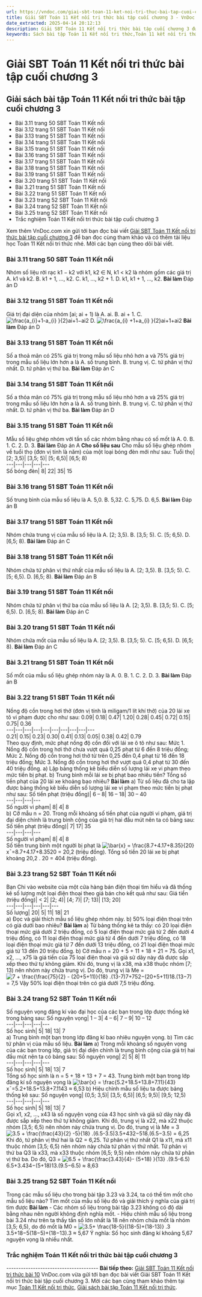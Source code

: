 ```yaml
---
url: https://vndoc.com/giai-sbt-toan-11-ket-noi-tri-thuc-bai-tap-cuoi-chuong-3-308940
title: Giải SBT Toán 11 Kết nối tri thức bài tập cuối chương 3 - VnDoc.com
date_extracted: 2025-04-14 20:12:13
description: Giải SBT Toán 11 Kết nối tri thức bài tập cuối chương 3 được VnDoc.com sưu tầm và xin gửi tới bạn đọc cùng tham khảo để có thêm tài liệu giải sách bài tập Toán 11 Kết nối nhé.
keywords: Sách bài tập Toán 11 Kết nối tri thức,Toán 11 kết nối tri thức,toán 11 kết nối,toán 11,sách bài tập toán 11,SBT toán 11,giải sách bài tập toán 11 kết nối tri thức,SBT toán 11 kết nối tri thức,giải SBT Toán 11,giải SBT toán 11 kết nối tri thức,giải sách bài tập toán 11,Giải SBT Toán 11 Kết nối tri thức bài tập cuối chương 3,Giải sách bài tập Toán 11 Kết nối tri thức bài tập cuối chương 3
---
```


# Giải SBT Toán 11 Kết nối tri thức bài tập cuối chương 3
## Giải sách bài tập Toán 11 Kết nối tri thức bài tập cuối chương 3
  * Bài 3.11 trang 50 SBT Toán 11 Kết nối
  * Bài 3.12 trang 51 SBT Toán 11 Kết nối
  * Bài 3.13 trang 51 SBT Toán 11 Kết nối
  * Bài 3.14 trang 51 SBT Toán 11 Kết nối
  * Bài 3.15 trang 51 SBT Toán 11 Kết nối
  * Bài 3.16 trang 51 SBT Toán 11 Kết nối
  * Bài 3.17 trang 51 SBT Toán 11 Kết nối
  * Bài 3.18 trang 51 SBT Toán 11 Kết nối
  * Bài 3.19 trang 51 SBT Toán 11 Kết nối
  * Bài 3.20 trang 51 SBT Toán 11 Kết nối
  * Bài 3.21 trang 51 SBT Toán 11 Kết nối
  * Bài 3.22 trang 51 SBT Toán 11 Kết nối
  * Bài 3.23 trang 52 SBT Toán 11 Kết nối
  * Bài 3.24 trang 52 SBT Toán 11 Kết nối
  * Bài 3.25 trang 52 SBT Toán 11 Kết nối
  * Trắc nghiệm Toán 11 Kết nối tri thức bài tập cuối chương 3

Xem thêm
VnDoc.com xin gửi tới bạn đọc bài viết [Giải SBT Toán 11 Kết nối tri thức bài tập cuối chương 3](<https://vndoc.com/giai-sbt-toan-11-ket-noi-tri-thuc-bai-tap-cuoi-chuong-3-308940>) để bạn đọc cùng tham khảo và có thêm tài liệu học Toán 11 Kết nối tri thức nhé. Mời các bạn cùng theo dõi bài viết.
### Bài 3.11 trang 50 SBT Toán 11 Kết nối
Nhóm số liệu rời rạc k1 − k2 với k1, k2 ∈ N, k1 < k2 là nhóm gồm các giá trị
A. k1 và k2.
B. k1 \+ 1, ..., k2.
C. k1, ..., k2 \+ 1.
D. k1, k1 \+ 1, ..., k2.
**Bài làm**
Đáp án D
### Bài 3.12 trang 51 SBT Toán 11 Kết nối
Giá trị đại diện của nhóm \[ai; ai \+ 1\) là
A. ai.
B. ai \+ 1.
C. ![\\frac{a_{i}+1-a_{i}  }{2}](https://i.vdoc.vn/data/image/blank.png)ai+1−ai2
D. ![\\frac{a_{i} +1+a_{i} }{2}](https://i.vdoc.vn/data/image/blank.png)ai+1+ai2
**Bài làm**
Đáp án D
### Bài 3.13 trang 51 SBT Toán 11 Kết nối
Số a thoả mãn có 25% giá trị trong mẫu số liệu nhỏ hơn a và 75% giá trị trong mẫu số liệu lớn hơn a là
A. số trung bình.
B. trung vị.
C. tứ phân vị thứ nhất.
D. tứ phân vị thứ ba.
**Bài làm**
Đáp án C
### Bài 3.14 trang 51 SBT Toán 11 Kết nối
Số a thỏa mãn có 75% giá trị trong mẫu số liệu nhỏ hơn a và 25% giá trị trong mẫu số liệu lớn hơn a là
A. số trung bình.
B. trung vị.
C. tứ phân vị thứ nhất.
D. tứ phân vị thứ ba.
**Bài làm**
Đáp án D
### Bài 3.15 trang 51 SBT Toán 11 Kết nối
Mẫu số liệu ghép nhóm với tần số các nhóm bằng nhau có số mốt là
A. 0.
B. 1.
C. 2.
D. 3.
**Bài làm**
Đáp án A
**Cho số liệu sau**
Cho mẫu số liệu ghép nhóm về tuổi thọ \(đơn vị tính là năm\) của một loại bóng đèn mới như sau:
Tuổi thọ| \[2; 3,5\)| \[3,5; 5\)| \[5; 6,5\)| \[6,5; 8\)  
---|---|---|---|---  
Số bóng đèn| 8| 22| 35| 15  
### Bài 3.16 trang 51 SBT Toán 11 Kết nối
Số trung bình của mẫu số liệu là
A. 5,0.
B. 5,32.
C. 5,75.
D. 6,5.
**Bài làm**
Đáp án B
### Bài 3.17 trang 51 SBT Toán 11 Kết nối
Nhóm chứa trung vị của mẫu số liệu là
A. \[2; 3,5\).
B. \[3,5; 5\).
C. \[5; 6,5\).
D. \[6,5; 8\).
**Bài làm**
Đáp án C
### Bài 3.18 trang 51 SBT Toán 11 Kết nối
Nhóm chứa tứ phân vị thứ nhất của mẫu số liệu là
A. \[2; 3,5\).
B. \[3,5; 5\).
C. \[5; 6,5\).
D. \[6,5; 8\).
**Bài làm**
Đáp án B
### Bài 3.19 trang 51 SBT Toán 11 Kết nối
Nhóm chứa tứ phân vị thứ ba của mẫu số liệu là
A. \[2; 3,5\).
B. \[3,5; 5\).
C. \[5; 6,5\).
D. \[6,5; 8\).
**Bài làm**
Đáp án C
### Bài 3.20 trang 51 SBT Toán 11 Kết nối
Nhóm chứa mốt của mẫu số liệu là
A. \[2; 3,5\).
B. \[3,5; 5\).
C. \[5; 6,5\).
D. \[6,5; 8\).
**Bài làm**
Đáp án C
### Bài 3.21 trang 51 SBT Toán 11 Kết nối
Số mốt của mẫu số liệu ghép nhóm này là
A. 0.
B. 1.
C. 2.
D. 3.
**Bài làm**
Đáp án B
### Bài 3.22 trang 51 SBT Toán 11 Kết nối
Nồng độ cồn trong hơi thở \(đơn vị tính là miligam/1 lít khí thở\) của 20 lái xe tô vi phạm được cho như sau:
0.09| 0.18| 0.47| 1.20| 0.28| 0.45| 0.72| 0.15| 0.75| 0.36  
---|---|---|---|---|---|---|---|---|---  
0.21| 0.15| 0.23| 0.30| 0.41| 0.13| 0.05| 0.38| 0.42| 0.79  
Theo quy định, mức phạt nồng độ cồn đối với lái xe ô tô như sau:
Mức 1. Nồng độ cồn trong hơi thở chưa vượt quá 0,25 phạt từ 6 đến 8 triệu đồng;
Mức 2. Nồng độ cồn trong hơi thở từ trên 0,25 đến 0,4 phạt từ 16 đến 18 triệu đồng;
Mức 3. Nồng độ cồn trong hơi thở vượt quá 0,4 phạt từ 30 đến 40 triệu đồng.
a\) Lập bảng thống kê biểu diễn số lượng lái xe vi phạm theo mức tiền bị phạt.
b\) Trung bình mỗi lái xe bị phạt bao nhiêu tiền? Tổng số tiền phạt của 20 lái xe khoảng bao nhiêu?
**Bài làm**
a\) Từ số liệu đã cho ta lập được bảng thống kê biểu diễn số lượng lái xe vi phạm theo mức tiền bị phạt như sau:
Số tiền phạt \(triệu đồng\)| 6 – 8| 16 – 18| 30 – 40  
---|---|---|---  
Số người vi phạm| 8| 4| 8  
b\) Cỡ mẫu n = 20.
Trong mỗi khoảng số tiền phạt của người vi phạm, giá trị đại diện chính là trung bình cộng của giá trị hai đầu mút nên ta có bảng sau:
Số tiền phạt \(triệu đồng\)| 7| 17| 35  
---|---|---|---  
Số người vi phạm| 8| 4| 8  
Số tiền trung bình một người bị phạt là
![\\bar{x} = \\frac{8.7+4.17+8.35}{20}](https://i.vdoc.vn/data/image/blank.png)x¯=8.7+4.17+8.3520 = 20,2 \(triệu đồng\).
Tổng số tiền 20 lái xe bị phạt khoảng 20,2 . 20 = 404 \(triệu đồng\).
### Bài 3.23 trang 52 SBT Toán 11 Kết nối
Bạn Chi vào website của một cửa hàng bán điện thoại tìm hiểu và đã thống kê số lượng một loại điện thoại theo giá bán cho kết quả như sau:
Giá tiền \(triệu đồng\)| < 2| \[2; 4\)| \[4; 7\)| \[7; 13\)| \[13; 20\]  
---|---|---|---|---|---  
Số lượng| 20| 5| 11| 18| 21  
a\) Đọc và giải thích mẫu số liệu ghép nhóm này.
b\) 50% loại điện thoại trên có giá dưới bao nhiêu?
**Bài làm**
a\) Từ bảng thống kê ta thấy: có 20 loại điện thoại mức giá dưới 2 triệu đồng, có 5 loại điện thoại mức giá từ 2 đến dưới 4 triệu đồng, có 11 loại điện thoại mức giá từ 4 đến dưới 7 triệu đồng, có 18 loại điện thoại mức giá từ 7 đến dưới 13 triệu đồng, có 21 loại điện thoại mức giá từ 13 đến 20 triệu đồng.
b\)
Cỡ mẫu n = 20 + 5 + 11 + 18 + 21 = 75.
Gọi x1, x2, ..., x75 là giá tiền của 75 loại điện thoại và giả sử dãy này đã được sắp xếp theo thứ tự không giảm. Khi đó, trung vị là x38, mà x38 thuộc nhóm \[7; 13\) nên nhóm này chứa trung vị.
Do đó, trung vị là Me = ![7 + \\frac{\\frac{75}{2} - \(20+5+11\)}{18} .\(13-7\)](https://i.vdoc.vn/data/image/blank.png)7+752−\(20+5+11\)18.\(13−7\) = 7,5
Vậy 50% loại điện thoại trên có giá dưới 7,5 triệu đồng.
### Bài 3.24 trang 52 SBT Toán 11 Kết nối
Số nguyện vọng đăng kí vào đại học của các bạn trong lớp được thống kê trong bảng sau:
Số nguyện vọng| 1 – 3| 4 – 6| 7 – 9| 10 – 12  
---|---|---|---|---  
Số học sinh| 5| 18| 13| 7  
a\) Trung bình một bạn trong lớp đăng kí bao nhiêu nguyện vọng.
b\) Tìm các tứ phân vị của mẫu số liệu.
**Bài làm**
a\) Trong mỗi khoảng số nguyên vọng của các bạn trong lớp, giá trị đại diện chính là trung bình cộng của giá trị hai đầu mút nên ta có bảng sau:
Số nguyện vọng| 2| 5| 8| 11  
---|---|---|---|---  
Số học sinh| 5| 18| 13| 7  
Tổng số học sinh là n = 5 + 18 + 13 + 7 = 43.
Trung bình một bạn trong lớp đăng kí số nguyện vọng là
![\\bar{x} = \\frac{5.2+18.5+13.8+7.11}{43}](https://i.vdoc.vn/data/image/blank.png)x¯=5.2+18.5+13.8+7.1143 ≈ 6,53
b\) Hiệu chỉnh mẫu số liệu ta được bảng thống kê sau:
Số nguyện vọng| \(0,5; 3,5\)| \[3,5; 6,5\)| \[6,5; 9,5\)| \[9,5; 12,5\)  
---|---|---|---|---  
Số học sinh| 5| 18| 13| 7  
Gọi x1, x2, ..., x43 là số nguyện vọng của 43 học sinh và giả sử dãy này đã được sắp xếp theo thứ tự không giảm. Khi đó, trung vị là x22, mà x22 thuộc nhóm \[3,5; 6,5\) nên nhóm này chứa trung vị. Do đó, trung vị là
Me = 3![3.5 + \\frac{\\frac{43}{2} -5}{18} .\(6.5-3.5\)](https://i.vdoc.vn/data/image/blank.png)3.5+432−518.\(6.5−3.5\) = 6,25
Khi đó, tứ phân vị thứ hai là Q2 = 6,25.
Tứ phân vị thứ nhất Q1 là x11, mà x11 thuộc nhóm \[3,5; 6,5\) nên nhóm này chứa tứ phân vị thứ nhất.
Tứ phân vị thứ ba Q3 là x33, mà x33 thuộc nhóm \[6,5; 9,5\) nên nhóm này chứa tứ phân vị thứ ba.
Do đó, Q3 = ![6.5 + \\frac{\\frac{3.43}{4}- \(5+18\) }{13} .\(9.5-6.5\)](https://i.vdoc.vn/data/image/blank.png)6.5+3.434−\(5+18\)13.\(9.5−6.5\) ≈ 8,63
### Bài 3.25 trang 52 SBT Toán 11 Kết nối
Trong các mẫu số liệu cho trong bài tập 3.23 và 3.24, ta có thể tìm mốt cho mẫu số liệu nào? Tìm mốt của mẫu số liệu đó và giải thích ý nghĩa của giá trị tìm được
**Bài làm**
\- Các nhóm số liệu trong bài tập 3.23 không có độ dài bằng nhau nên người không định nghĩa mốt.
\- Hiệu chỉnh mẫu số liệu trong bài 3.24 như trên ta thấy tần số lớn nhất là 18 nên nhóm chứa mốt là nhóm \[3,5; 6,5\), do đó mốt là
M0 = ![3.5+ \\frac{18-5}{\(18-5\)+\(18-13\)} .3](https://i.vdoc.vn/data/image/blank.png)3.5+18−5\(18−5\)+\(18−13\).3 ≈ 5,67
Ý nghĩa: Số học sinh đăng kí khoảng 5,67 nguyện vọng là nhiều nhất.
### Trắc nghiệm Toán 11 Kết nối tri thức bài tập cuối chương 3
\--------------------------------------
**Bài tiếp theo:** [Giải SBT Toán 11 Kết nối tri thức bài 10](<https://vndoc.com/giai-sbt-toan-11-ket-noi-tri-thuc-bai-10-308943>)
VnDoc.com vừa gửi tới bạn đọc bài viết Giải SBT Toán 11 Kết nối tri thức bài tập cuối chương 3. Mời các bạn cùng tham khảo thêm tại mục [Toán 11 Kết nối tri thức](<https://vndoc.com/toan-11-ket-noi-tri-thuc>), [Giải sách bài tập Toán 11 Kết nối tri thức](<https://vndoc.com/sach-bai-tap-toan-11-ket-noi-tri-thuc>).
